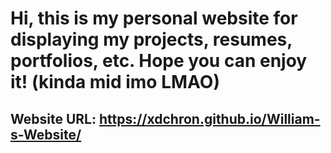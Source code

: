 # Hi, this is my personal website for displaying my projects, resumes, portfolios, etc. Hope you can enjoy it! (kinda mid imo LMAO)
## Website URL: https://xdchron.github.io/William-s-Website/</h2>
